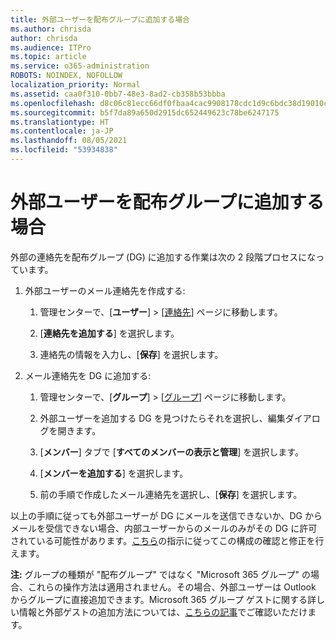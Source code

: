 ```yaml
---
title: 外部ユーザーを配布グループに追加する場合
ms.author: chrisda
author: chrisda
ms.audience: ITPro
ms.topic: article
ms.service: o365-administration
ROBOTS: NOINDEX, NOFOLLOW
localization_priority: Normal
ms.assetid: caa0f310-0bb7-48e3-8ad2-cb358b53bbba
ms.openlocfilehash: d8c06c81ecc66df0fbaa4cac9908178cdc1d9c6bdc38d19010c7b55e9bca8776
ms.sourcegitcommit: b5f7da89a650d2915dc652449623c78be6247175
ms.translationtype: HT
ms.contentlocale: ja-JP
ms.lasthandoff: 08/05/2021
ms.locfileid: "53934838"
---
```

# <a name="add-external-users-to-a-distribution-group"></a>外部ユーザーを配布グループに追加する場合

外部の連絡先を配布グループ (DG) に追加する作業は次の 2 段階プロセスになっています。
  
1. 外部ユーザーのメール連絡先を作成する:
    
    1. 管理センターで、[**ユーザー**]  >  [[連絡先](https://admin.microsoft.com/adminportal/home#/Contact)] ページに移動します。 
    
    2. [**連絡先を追加する**] を選択します。
    
    3. 連絡先の情報を入力し、[**保存**] を選択します。
    
2. メール連絡先を DG に追加する:
    
    1. 管理センターで、[**グループ**]  >  [[グループ](https://admin.microsoft.com/adminportal/home#/groups)] ページに移動します。 
    
    2. 外部ユーザーを追加する DG を見つけたらそれを選択し、編集ダイアログを開きます。
    
    3. [**メンバー**] タブで [**すべてのメンバーの表示と管理**] を選択します。  
    
    4. [**メンバーを追加する**] を選択します。
    
    5. 前の手順で作成したメール連絡先を選択し、[**保存**] を選択します。
    
以上の手順に従っても外部ユーザーが DG にメールを送信できないか、DG からメールを受信できない場合、内部ユーザーからのメールのみがその DG に許可されている可能性があります。[こちら](https://docs.microsoft.com/exchange/mail-flow-best-practices/non-delivery-reports-in-exchange-online/fix-error-code-5-7-133-in-exchange-online)の指示に従ってこの構成の確認と修正を行えます。
  
 **注:** グループの種類が "配布グループ" ではなく "Microsoft 365 グループ" の場合、これらの操作方法は適用されません。その場合、外部ユーザーは Outlook からグループに直接追加できます。Microsoft 365 グループ ゲストに関する詳しい情報と外部ゲストの追加方法については、[こちらの記事](https://support.office.com/article/Guest-access-in-Office-365-Groups-bfc7a840-868f-4fd6-a390-f347bf51aff6.aspx)でご確認いただけます。
  